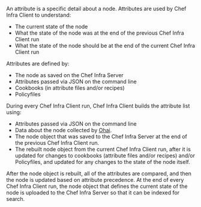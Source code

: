 An attribute is a specific detail about a node. Attributes are used by Chef Infra Client to understand:

- The current state of the node
- What the state of the node was at the end of the previous Chef Infra Client run
- What the state of the node should be at the end of the current Chef Infra Client run

Attributes are defined by:

- The node as saved on the Chef Infra Server
- Attributes passed via JSON on the command line
- Cookbooks (in attribute files and/or recipes)
- Policyfiles

During every Chef Infra Client run, Chef Infra Client builds the attribute list using:

- Attributes passed via JSON on the command line
- Data about the node collected by [Ohai](/ohai.html).
- The node object that was saved to the Chef Infra Server at the end of the previous Chef Infra Client run.
- The rebuilt node object from the current Chef Infra Client run, after it is updated for changes to cookbooks (attribute files and/or recipes) and/or Policyfiles, and updated for any changes to the state of the node itself.

After the node object is rebuilt, all of the attributes are compared, and then the node is updated based on attribute precedence. At the end of every Chef Infra Client run, the node object that defines the current state of the node is uploaded to the Chef Infra Server so that it can be
indexed for search.
